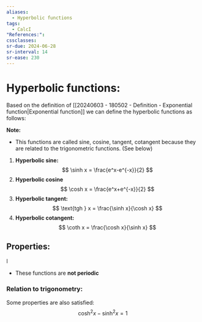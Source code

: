 ```yaml
---
aliases:
  - Hyperbolic functions
tags:
  - CalcI
"References:": 
cssclasses: 
sr-due: 2024-06-28
sr-interval: 14
sr-ease: 230
---
```

# Hyperbolic functions:

Based on the definition of [[20240603 - 180502 - Definition - Exponential function|Exponential function]] we can define the hyperbolic functions as follows: 

**Note:**
+ This functions are called sine, cosine, tangent, cotangent because they are related to the trigonometric functions. (See below)

1. **Hyperbolic sine:**
$$
\sinh x = \frac{e^x-e^{-x}}{2}
$$
2. **Hyperbolic cosine** 
$$
\cosh x = \frac{e^x+e^{-x}}{2}
$$
3. **Hyperbolic tangent:**
$$
\text{tgh } x = \frac{\sinh x}{\cosh x}
$$
4. **Hyperbolic cotangent:**
$$
\coth x = \frac{\cosh x}{\sinh x}
$$
## Properties:
l
+ These functions are **not periodic**
### Relation to trigonometry:
Some properties are also satisfied: 
$$
\cosh^2 x - \sinh^2 x = 1
$$


